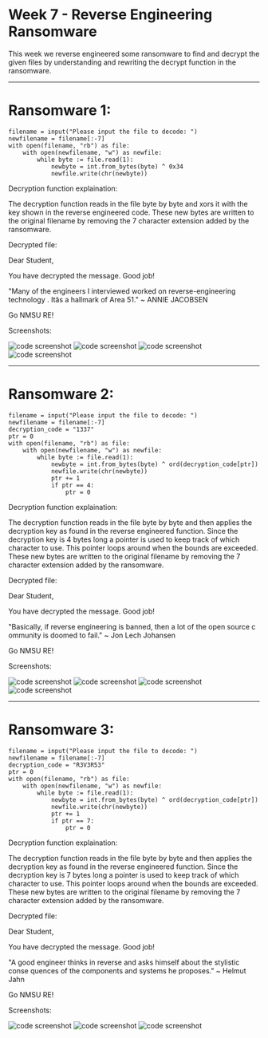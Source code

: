 # Week 7 - Reverse Engineering Ransomware




This week we reverse engineered some ransomware to find and decrypt the given files by understanding and rewriting the decrypt function in the ransomware.




---

# Ransomware 1:




```
filename = input("Please input the file to decode: ")
newfilename = filename[:-7]
with open(filename, "rb") as file:
    with open(newfilename, "w") as newfile:
        while byte := file.read(1):
            newbyte = int.from_bytes(byte) ^ 0x34
            newfile.write(chr(newbyte))

```

Decryption function explaination:


The decryption function reads in the file byte by byte and xors it with the key shown in the reverse engineered code. These new bytes are written to the original filename by removing the 7 character extension added by the ransomware.


Decrypted file:



Dear Student,

You have decrypted the message. Good job!

"Many of the engineers I interviewed worked on reverse-engineering technology
. Itâs a hallmark of Area 51."
 ~ ANNIE JACOBSEN

Go NMSU RE!




Screenshots:


![code screenshot](./screenshots/Ransomware1-1.png)
![code screenshot](./screenshots/Ransomware1-2.png)
![code screenshot](./screenshots/Ransomware1-3.png)
![code screenshot](./screenshots/Ransomware1-4.png)


---

# Ransomware 2:




```
filename = input("Please input the file to decode: ")
newfilename = filename[:-7]
decryption_code = "1337"
ptr = 0
with open(filename, "rb") as file:
    with open(newfilename, "w") as newfile:
        while byte := file.read(1):
            newbyte = int.from_bytes(byte) ^ ord(decryption_code[ptr])
            newfile.write(chr(newbyte))
            ptr += 1
            if ptr == 4:
                ptr = 0

```

Decryption function explaination:


The decryption function reads in the file byte by byte and then applies the decryption key as found in the reverse engineered function. Since the decryption key is 4 bytes long a pointer is used to keep track of which character to use. This pointer loops around when the bounds are exceeded. These new bytes are written to the original filename by removing the 7 character extension added by the ransomware. 


Decrypted file:



Dear Student,

You have decrypted the message. Good job!

"Basically, if reverse engineering is banned, then a lot of the open source c
ommunity is doomed to fail."
 ~ Jon Lech Johansen

Go NMSU RE!



Screenshots:


![code screenshot](./screenshots/Ransomware2-1.png)
![code screenshot](./screenshots/Ransomware2-2.png)
![code screenshot](./screenshots/Ransomware2-3.png)
![code screenshot](./screenshots/Ransomware2-4.png)


---

# Ransomware 3:




```
filename = input("Please input the file to decode: ")
newfilename = filename[:-7]
decryption_code = "R3V3R53"
ptr = 0
with open(filename, "rb") as file:
    with open(newfilename, "w") as newfile:
        while byte := file.read(1):
            newbyte = int.from_bytes(byte) ^ ord(decryption_code[ptr])
            newfile.write(chr(newbyte))
            ptr += 1
            if ptr == 7:
                ptr = 0
```

Decryption function explaination:

The decryption function reads in the file byte by byte and then applies the decryption key as found in the reverse engineered function. Since the decryption key is 7 bytes long a pointer is used to keep track of which character to use. This pointer loops around when the bounds are exceeded. These new bytes are written to the original filename by removing the 7 character extension added by the ransomware.

Decrypted file:



Dear Student,

You have decrypted the message. Good job!

"A good engineer thinks in reverse and asks himself about the stylistic conse
quences of the components and systems he proposes."
 ~ Helmut Jahn

Go NMSU RE!



Screenshots:


![code screenshot](./screenshots/Ransomware3-1.png)
![code screenshot](./screenshots/Ransomware3-2.png)
![code screenshot](./screenshots/Ransomware3-3.png)


